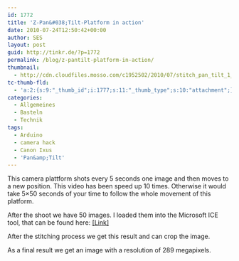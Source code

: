 ```yaml
---
id: 1772
title: 'Z-Pan&#038;Tilt-Platform in action'
date: 2010-07-24T12:50:42+00:00
author: SES
layout: post
guid: http://tinkr.de/?p=1772
permalink: /blog/z-pantilt-platform-in-action/
thumbnail:
  - http://cdn.cloudfiles.mosso.com/c1952502/2010/07/stitch_pan_tilt_1_sml.png
tc-thumb-fld:
  - 'a:2:{s:9:"_thumb_id";i:1777;s:11:"_thumb_type";s:10:"attachment";}'
categories:
  - Allgemeines
  - Basteln
  - Technik
tags:
  - Arduino
  - camera hack
  - Canon Ixus
  - 'Pan&amp;Tilt'
---
```

This camera plattform shots every 5 seconds one image and then moves to a new position. This video has been speed up 10 times. Otherwise it would take 5&#215;50 seconds of your time to follow the whole movement of this platform.



After the shoot we have 50 images. I loaded them into the Microsoft ICE tool, that can be found here: [[Link]](http://research.microsoft.com/en-us/um/redmond/groups/ivm/ICE/)
<img loading="lazy" src="/assets/2010/07/stitch_pan_tilt_0_1.png" alt="" title="Microsoft ICE, structured panorama"    srcset="/assets/2010/07/stitch_pan_tilt_0_1.png 606w, /assets/2010/07/stitch_pan_tilt_0_1-300x225.png 300w" sizes="(max-width: 606px) 100vw, 606px" />

After the stitching process we get this result and can crop the image.
<img loading="lazy" src="/assets/2010/07/stitch_pan_tilt_1_1.png" alt="" title="Stitched panorama"    srcset="/assets/2010/07/stitch_pan_tilt_1_1.png 606w, /assets/2010/07/stitch_pan_tilt_1_1-300x187.png 300w" sizes="(max-width: 606px) 100vw, 606px" />

As a final result we get an image with a resolution of 289 megapixels.
